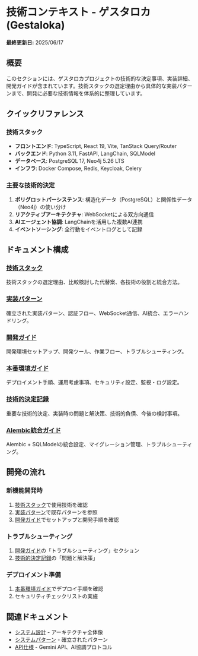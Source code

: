 # 技術コンテキスト - ゲスタロカ (Gestaloka)

**最終更新日:** 2025/06/17

## 概要

このセクションには、ゲスタロカプロジェクトの技術的な決定事項、実装詳細、開発ガイドが含まれています。技術スタックの選定理由から具体的な実装パターンまで、開発に必要な技術情報を体系的に整理しています。

## クイックリファレンス

### 技術スタック
- **フロントエンド**: TypeScript, React 19, Vite, TanStack Query/Router
- **バックエンド**: Python 3.11, FastAPI, LangChain, SQLModel
- **データベース**: PostgreSQL 17, Neo4j 5.26 LTS
- **インフラ**: Docker Compose, Redis, Keycloak, Celery

### 主要な技術的決定
1. **ポリグロットパーシステンス**: 構造化データ（PostgreSQL）と関係性データ（Neo4j）の使い分け
2. **リアクティブアーキテクチャ**: WebSocketによる双方向通信
3. **AIエージェント協調**: LangChainを活用した複数AI連携
4. **イベントソーシング**: 全行動をイベントログとして記録

## ドキュメント構成

### [技術スタック](./techStack.md)
技術スタックの選定理由、比較検討した代替案、各技術の役割と統合方法。

### [実装パターン](./implementationPatterns.md)
確立された実装パターン、認証フロー、WebSocket通信、AI統合、エラーハンドリング。

### [開発ガイド](./developmentGuide.md)
開発環境セットアップ、開発ツール、作業フロー、トラブルシューティング。

### [本番環境ガイド](./productionGuide.md)
デプロイメント手順、運用考慮事項、セキュリティ設定、監視・ログ設定。

### [技術的決定記録](./technicalDecisions.md)
重要な技術的決定、実装時の問題と解決策、技術的負債、今後の検討事項。

### [Alembic統合ガイド](./alembicIntegration.md)
Alembic + SQLModelの統合設定、マイグレーション管理、トラブルシューティング。

## 開発の流れ

### 新機能開発時
1. [技術スタック](./techStack.md)で使用技術を確認
2. [実装パターン](./implementationPatterns.md)で既存パターンを参照
3. [開発ガイド](./developmentGuide.md)でセットアップと開発手順を確認

### トラブルシューティング
1. [開発ガイド](./developmentGuide.md)の「トラブルシューティング」セクション
2. [技術的決定記録](./technicalDecisions.md)の「問題と解決策」

### デプロイメント準備
1. [本番環境ガイド](./productionGuide.md)でデプロイ手順を確認
2. セキュリティチェックリストの実施

## 関連ドキュメント

- [システム設計](../design_doc.md) - アーキテクチャ全体像
- [システムパターン](../systemPatterns.md) - 確立されたパターン
- [API仕様](../api/) - Gemini API、AI協調プロトコル